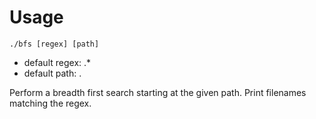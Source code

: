 # Usage

`./bfs [regex] [path]`

* default regex: .*
* default path: .

Perform a breadth first search starting at the
given path. Print filenames matching the regex.
